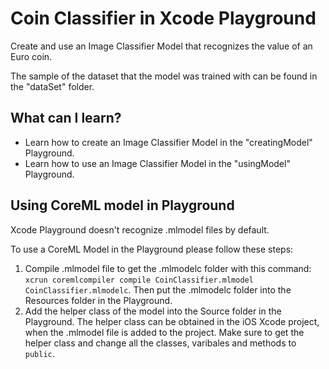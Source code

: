 # Coin Classifier in Xcode Playground

Create and use an Image Classifier Model that recognizes the value of an Euro coin.

The sample of the dataset that the model was trained with can be found in the "dataSet" folder.

## What can I learn?
* Learn how to create an Image Classifier Model in the "creatingModel" Playground.
* Learn how to use an Image Classifier Model in the "usingModel" Playground.

## Using CoreML model in Playground
Xcode Playground doesn't recognize .mlmodel files by default.

To use a CoreML Model in the Playground please follow these steps:
1. Compile .mlmodel file to get the .mlmodelc folder with this command: `xcrun coremlcompiler compile CoinClassifier.mlmodel CoinClassifier.mlmodelc`. Then put the .mlmodelc folder into the Resources folder in the Playground.
1. Add the helper class of the model into the Source folder in the Playground. The helper class can be obtained in the iOS Xcode project, when the .mlmodel file is added to the project. Make sure to get the helper class and change all the classes, varibales and methods to `public`.
